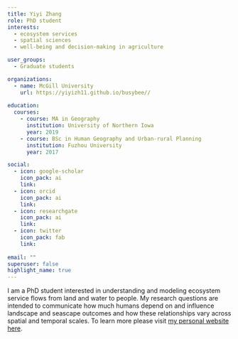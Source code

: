 ```yaml
---
title: Yiyi Zhang
role: PhD student
interests:
  - ecosystem services
  - spatial sciences
  - well-being and decision-making in agriculture

user_groups:
  - Graduate students

organizations:
  - name: McGill University
    url: https://yiyizh11.github.io/busybee//
    
education:
  courses:
    - course: MA in Geography
      institution: University of Northern Iowa
      year: 2019
    - course: BSc in Human Geography and Urban-rural Planning
      institution: Fuzhou University
      year: 2017

social:
  - icon: google-scholar
    icon_pack: ai
    link: 
  - icon: orcid
    icon_pack: ai
    link: 
  - icon: researchgate
    icon_pack: ai
    link: 
  - icon: twitter
    icon_pack: fab
    link: 
    
email: ""
superuser: false
highlight_name: true
--- 
```

I am a PhD student interested in understanding and modeling ecosystem service flows from land and water to people. My research questions are intended to communicate how much humans depend on and influence landscape and seascape outcomes and how these relationships vary across spatial and temporal scales. To learn more please visit [my personal website here](https://yiyizh11.github.io/busybee//).